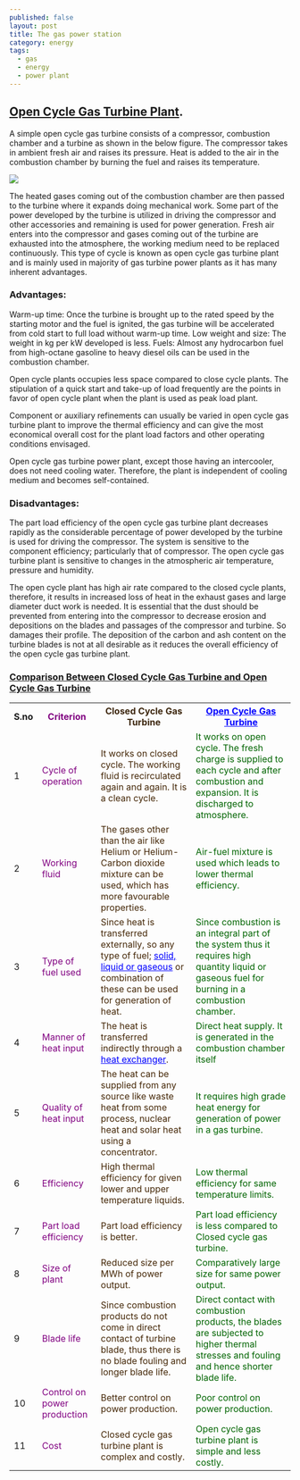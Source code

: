 ```yaml
---
published: false
layout: post
title: The gas power station
category: energy
tags:
  - gas
  - energy
  - power plant
---
```



## [Open Cycle Gas Turbine Plant](https://me-mechanicalengineering.com/open-cycle-gas-turbine/). 

A simple open cycle gas turbine consists of a compressor, combustion chamber and a turbine as shown in the below figure. The compressor takes in ambient fresh air and raises its pressure. Heat is added to the air in the combustion chamber by burning the fuel and raises its temperature.

![](https://me-mechanicalengineering.com/wp-content/uploads/2016/07/simpleopencyclegasturbineplant.png)


The heated gases coming out of the combustion chamber are then passed to the turbine where it expands doing mechanical work. Some part of the power developed by the turbine is utilized in driving the compressor and other accessories and remaining is used for power generation. Fresh air enters into the compressor and gases coming out of the turbine are exhausted into the atmosphere, the working medium need to be replaced continuously. This type of cycle is known as open cycle gas turbine plant and is mainly used in majority of gas turbine power plants as it has many inherent advantages.


### Advantages:

Warm-up time: Once the turbine is brought up to the rated speed by the starting motor and the fuel is ignited, the gas turbine will be accelerated from cold start to full load without warm-up time.
Low weight and size: The weight in kg per kW developed is less.
Fuels: Almost any hydrocarbon fuel from high-octane gasoline to heavy diesel oils can be used in the combustion chamber.

Open cycle plants occupies less space compared to close cycle plants.
The stipulation of a quick start and take-up of load frequently are the points in favor of open cycle plant when the plant is used as peak load plant.

Component or auxiliary refinements can usually be varied in open cycle gas turbine plant to improve the thermal efficiency and can give the most economical overall cost for the plant load factors and other operating conditions envisaged.

Open cycle gas turbine power plant, except those having an intercooler, does not need cooling water. Therefore, the plant is independent of cooling medium and becomes self-contained.

### Disadvantages:

The part load efficiency of the open cycle gas turbine plant decreases rapidly as the considerable percentage of power developed by the turbine is used for driving the compressor.
The system is sensitive to the component efficiency; particularly that of compressor. The open cycle gas turbine plant is sensitive to changes in the atmospheric air temperature, pressure and humidity.

The open cycle plant has high air rate compared to the closed cycle plants, therefore, it results in increased loss of heat in the exhaust gases and large diameter duct work is needed.
It is essential that the dust should be prevented from entering into the compressor to decrease erosion and depositions on the blades and passages of the compressor and turbine. So damages their profile. The deposition of the carbon and ash content on the turbine blades is not at all desirable as it reduces the overall efficiency of the open cycle gas turbine plant.


### [Comparison Between Closed Cycle Gas Turbine and Open Cycle Gas Turbine](https://me-mechanicalengineering.com/comparison-between-closed-cycle-gas-turbine-and-open-cycle-gas-turbine/)


<table>
<tbody>
<tr>
<th>S.no</th>
<th>
<div style="text-align: center;"><span style="color: purple;">Criterion</span></div>
</th>
<th>
<div style="text-align: center;"><span style="color: #3d270f;">Closed Cycle Gas Turbine</span></div>
</th>
<th>
<div style="text-align: center;"><span style="color: #0000ff;"><a style="color: #0000ff;" title="Simple Open Cycle Gas Turbine plant" href="https://me-mechanicalengineering.com/open-cycle-gas-turbine/">Open Cycle Gas Turbine</a></span></div>
</th>
</tr>
<tr>
<td>1</td>
<td><span style="color: purple;">Cycle of operation</span></td>
<td><span style="color: #452808;">It works on closed cycle. The working fluid is recirculated again and again. It is a clean cycle.</span></td>
<td><span style="color: darkgreen;">It works on open cycle. The fresh charge is supplied to each cycle and after combustion and expansion. It is discharged to atmosphere.</span></td>
</tr>
<tr>
<td>2</td>
<td><span style="color: purple;">Working fluid</span></td>
<td><span style="color: #452808;">The gases other than the air like Helium or Helium-Carbon dioxide mixture can be used, which has more favourable properties.</span></td>
<td><span style="color: darkgreen;">Air-fuel mixture is used which leads to lower thermal efficiency.</span></td>
</tr>
<tr>
<td>3</td>
<td><span style="color: purple;">Type of fuel used</span></td>
<td><span style="color: #b45f06;"><span style="color: #452808;">Since heat is transferred externally, so any type of fuel;</span> <span style="color: #0000ff;"><a style="color: #0000ff;" title="Comparison of Solids, Liquids and Gases" href="https://me-mechanicalengineering.com/comparison-of-solids-liquids-and-gases/">solid, liquid or gaseous</a></span><span style="color: #452808;"> or combination of these can be used for generation of heat.</span></span></td>
<td><span style="color: darkgreen;">Since combustion is an integral part of the system thus it requires high quantity liquid or gaseous fuel for burning in a combustion chamber.</span></td>
</tr>
<tr>
<td>4</td>
<td><span style="color: purple;">Manner of heat input</span></td>
<td><span style="color: #452808;">The heat is transferred indirectly through a <span style="color: #0000ff;"><a style="color: #0000ff;" title="Heat Exchangers" href="https://me-mechanicalengineering.com/heat-exchangers-classification/">heat exchanger</a></span>.</span></td>
<td><span style="color: darkgreen;">Direct heat supply. It is generated in the combustion chamber itself</span></td>
</tr>
<tr>
<td>5</td>
<td><span style="color: purple;">Quality of heat input</span></td>
<td><span style="color: #452808;">The heat can be supplied from any source like waste heat from some process, nuclear heat and solar heat using a concentrator.</span></td>
<td><span style="color: darkgreen;">It requires high grade heat energy for generation of power in a gas turbine.</span></td>
</tr>
<tr>
<td>6</td>
<td><span style="color: purple;">Efficiency</span></td>
<td><span style="color: #452808;">High thermal efficiency for given lower and upper temperature liquids.</span></td>
<td><span style="color: darkgreen;">Low thermal efficiency for same temperature limits.</span></td>
</tr>
<tr>
<td>7</td>
<td><span style="color: purple;">Part load efficiency</span></td>
<td><span style="color: #452808;">Part load efficiency is better.</span></td>
<td><span style="color: darkgreen;">Part load efficiency is less compared to Closed cycle gas turbine.</span></td>
</tr>
<tr>
<td>8</td>
<td><span style="color: purple;">Size of plant</span></td>
<td><span style="color: #452808;">Reduced size per MWh of power output.</span></td>
<td><span style="color: darkgreen;">Comparatively large size for same power output.</span></td>
</tr>
<tr>
<td>9</td>
<td><span style="color: purple;">Blade life</span></td>
<td><span style="color: #452808;">Since combustion products do not come in direct contact of turbine blade, thus there is no blade fouling and longer blade life.</span></td>
<td><span style="color: darkgreen;">Direct contact with combustion products, the blades are subjected to higher thermal stresses and fouling and hence shorter blade life.</span></td>
</tr>
<tr>
<td>10</td>
<td><span style="color: purple;">Control on power production</span></td>
<td><span style="color: #452808;">Better control on power production.</span></td>
<td><span style="color: darkgreen;">Poor control on power production.</span></td>
</tr>
<tr>
<td>11</td>
<td><span style="color: purple;">Cost</span></td>
<td><span style="color: #452808;">Closed cycle gas turbine plant is complex and costly.</span></td>
<td><span style="color: darkgreen;">Open cycle gas turbine plant is simple and less costly.</span></td>
</tr>
</tbody>
</table>